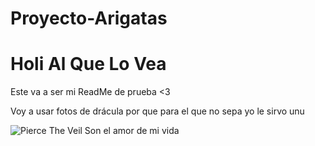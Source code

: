 # Proyecto-Arigatas

# Holi Al Que Lo Vea

Este va a ser mi ReadMe de prueba <3

Voy a usar fotos de drácula por que para el que no sepa yo le sirvo unu

![Pierce The Veil Son el amor de mi vida](https://i.pinimg.com/564x/26/73/51/2673515ca5d07bec0be7d00e80e23fe2.jpg)

